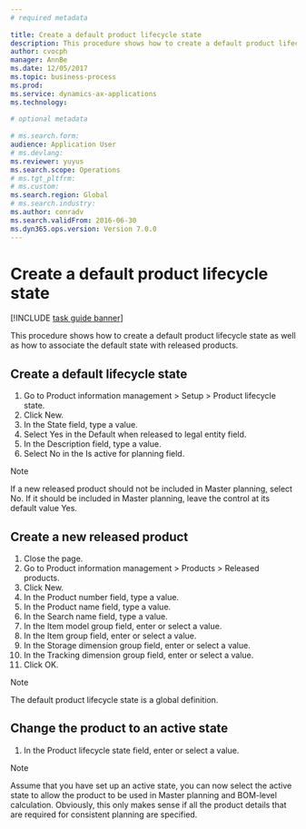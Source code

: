```yaml
--- 
# required metadata 
 
title: Create a default product lifecycle state
description: This procedure shows how to create a default product lifecycle state as well as how to associate the default state with released products. 
author: cvocph 
manager: AnnBe 
ms.date: 12/05/2017
ms.topic: business-process 
ms.prod:  
ms.service: dynamics-ax-applications 
ms.technology:  
 
# optional metadata 
 
# ms.search.form:   
audience: Application User 
# ms.devlang:  
ms.reviewer: yuyus
ms.search.scope: Operations 
# ms.tgt_pltfrm:  
# ms.custom:  
ms.search.region: Global
# ms.search.industry: 
ms.author: conradv
ms.search.validFrom: 2016-06-30 
ms.dyn365.ops.version: Version 7.0.0 
---
```

# Create a default product lifecycle state

[!INCLUDE [task guide banner](../../includes/task-guide-banner.md)]

This procedure shows how to create a default product lifecycle state as well as how to associate the default state with released products.


## Create a default lifecycle state
1. Go to Product information management > Setup > Product lifecycle state.
2. Click New.
3. In the State field, type a value.
4. Select Yes in the Default when released to legal entity field.
5. In the Description field, type a value.
6. Select No in the Is active for planning field.

> [!NOTE]
> If a new released product should not be included in Master planning, select No. If it should be included in Master planning, leave the control at its default value Yes.  

## Create a new released product
1. Close the page.
2. Go to Product information management > Products > Released products.
3. Click New.
4. In the Product number field, type a value.
5. In the Product name field, type a value.
6. In the Search name field, type a value.
7. In the Item model group field, enter or select a value.
8. In the Item group field, enter or select a value.
9. In the Storage dimension group field, enter or select a value.
10. In the Tracking dimension group field, enter or select a value.
11. Click OK.

> [!NOTE]
> The default product lifecycle state is a global definition.  

## Change the product to an active state
1. In the Product lifecycle state field, enter or select a value.

> [!NOTE]
> Assume that you have set up an active state, you can now select the active state to allow the product to be used in Master planning and BOM-level calculation. Obviously, this only makes sense if all the product details that are required for consistent planning are specified.  

